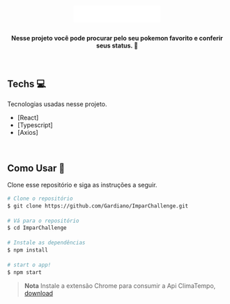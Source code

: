 
<h1 align="center">
 <br>
 <img src="src/assets/logo-teste.svg" alt=" Ímpar " width="200"></a>
</h1>

<h4 align="center"> Nesse projeto você pode procurar pelo seu pokemon favorito e conferir seus status. 🚀</h4>
<br />

## Techs 💻
Tecnologias usadas nesse projeto.

- [React] 
- [Typescript]
- [Axios]

<br />

## Como Usar 📂
Clone esse repositório e siga as instruções a seguir.

```bash
# Clone o repositório
$ git clone https://github.com/Gardiano/ImparChallenge.git

# Vá para o repositório
$ cd ImparChallenge

# Instale as dependências
$ npm install

# start o app!
$ npm start
```

> **Nota**
> Instale a extensão Chrome para consumir a Api ClimaTempo, 
[download](https://chrome.google.com/webstore/detail/allow-cors-access-control/lhobafahddgcelffkeicbaginigeejlf)

